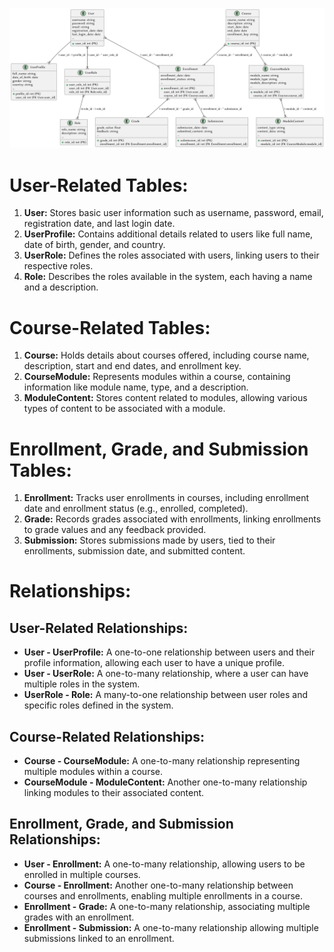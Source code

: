 ![schema](./schema.png)

# User-Related Tables:
1. **User:** Stores basic user information such as username, password, email, registration date, and last login date.
2. **UserProfile:** Contains additional details related to users like full name, date of birth, gender, and country.
3. **UserRole:** Defines the roles associated with users, linking users to their respective roles.
4. **Role:** Describes the roles available in the system, each having a name and a description.

# Course-Related Tables:
1. **Course:** Holds details about courses offered, including course name, description, start and end dates, and enrollment key.
2. **CourseModule:** Represents modules within a course, containing information like module name, type, and a description.
3. **ModuleContent:** Stores content related to modules, allowing various types of content to be associated with a module.

# Enrollment, Grade, and Submission Tables:
1. **Enrollment:** Tracks user enrollments in courses, including enrollment date and enrollment status (e.g., enrolled, completed).
2. **Grade:** Records grades associated with enrollments, linking enrollments to grade values and any feedback provided.
3. **Submission:** Stores submissions made by users, tied to their enrollments, submission date, and submitted content.

# Relationships:

## User-Related Relationships:
- **User - UserProfile:** A one-to-one relationship between users and their profile information, allowing each user to have a unique profile.
- **User - UserRole:** A one-to-many relationship, where a user can have multiple roles in the system.
- **UserRole - Role:** A many-to-one relationship between user roles and specific roles defined in the system.

## Course-Related Relationships:
- **Course - CourseModule:** A one-to-many relationship representing multiple modules within a course.
- **CourseModule - ModuleContent:** Another one-to-many relationship linking modules to their associated content.

## Enrollment, Grade, and Submission Relationships:
- **User - Enrollment:** A one-to-many relationship, allowing users to be enrolled in multiple courses.
- **Course - Enrollment:** Another one-to-many relationship between courses and enrollments, enabling multiple enrollments in a course.
- **Enrollment - Grade:** A one-to-many relationship, associating multiple grades with an enrollment.
- **Enrollment - Submission:** A one-to-many relationship allowing multiple submissions linked to an enrollment.
